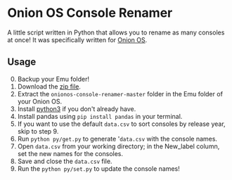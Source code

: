 # Onion OS Console Renamer
A little script written in Python that allows you to rename as many consoles at once!
It was specifically written for [Onion OS](https://github.com/OnionUI).

## Usage
0. Backup your Emu folder!
1. Download the [zip file](https://github.com/tzmanish/onionos-console-renamer/archive/refs/heads/master.zip).
2. Extract the `onionos-console-renamer-master` folder in the Emu folder of your Onion OS.
3. Install [python3](https://www.python.org/downloads/) if you don't already have.
4. Install pandas using `pip install pandas` in your terminal.
5. If you want to use the default `data.csv` to sort consoles by release year, skip to step 9.
6. Run `python py/get.py` to generate '`data.csv` with the console names.
7. Open `data.csv` from your working directory; in the New_label column, set the new names for the consoles.
8. Save and close the `data.csv` file.
9. Run the `python py/set.py` to update the console names!
